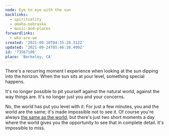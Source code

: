 ```yaml
---
node: Eye to eye with the sun
backlinks:
  - spirituality
  - omaha-nebraska
  - music-and-places
forwardlinks:
  - who-are-we
created: '2021-09-10T04:35:28.312Z'
updated: '2021-09-24T05:46:38.499Z'
id: '73567106'
place: 'Berkeley, CA'
---
```

There's a recurring moment I experience when looking at the sun dipping into the horizon. When the sun sits at your level, something special happens. 

It's no longer possible to pit yourself against the natural world, against the way things are. It's no longer just you and your concerns. 

No, the world has put you level with *it*. For just a few minutes, you and the world are the same; it's made impossible not to see it. Of course you're always [the same as the world](who-are-we.md), but there's just two short moments a day where the world gives you the opportunity to see that in complete detail. It's impossible to miss. 

